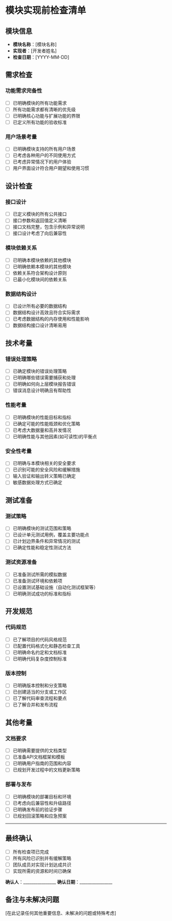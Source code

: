 # 模块实现前检查清单

## 模块信息
- **模块名称**：[模块名称]
- **实现者**：[开发者姓名]
- **检查日期**：[YYYY-MM-DD]

## 需求检查

### 功能需求完备性
- [ ] 已明确模块的所有功能需求
- [ ] 所有功能需求都有清晰的优先级
- [ ] 已明确核心功能与扩展功能的界限
- [ ] 已定义所有功能的验收标准

### 用户场景考量
- [ ] 已明确模块支持的所有用户场景
- [ ] 已考虑各种用户的不同使用方式
- [ ] 已考虑异常情况下的用户体验
- [ ] 用户界面设计符合用户期望和使用习惯

## 设计检查

### 接口设计
- [ ] 已定义模块的所有公共接口
- [ ] 接口参数和返回值定义清晰
- [ ] 接口文档完整，包含示例和异常说明
- [ ] 接口设计考虑了向后兼容性

### 模块依赖关系
- [ ] 已明确本模块依赖的其他模块
- [ ] 已明确依赖本模块的其他模块
- [ ] 依赖关系符合架构设计原则
- [ ] 已最小化模块间的依赖关系

### 数据结构设计
- [ ] 已设计所有必要的数据结构
- [ ] 数据结构设计高效且符合实际需求
- [ ] 已考虑数据结构的内存使用和性能影响
- [ ] 数据结构接口设计清晰易用

## 技术考量

### 错误处理策略
- [ ] 已确定模块的错误处理策略
- [ ] 已明确哪些错误需要捕获和处理
- [ ] 已明确如何向上层模块报告错误
- [ ] 错误消息设计明确且有帮助性

### 性能考量
- [ ] 已明确模块的性能目标和指标
- [ ] 已确定可能的性能瓶颈和优化策略
- [ ] 已考虑大数据量和高并发情况
- [ ] 已明确性能与其他因素(如可读性)的平衡点

### 安全性考量
- [ ] 已明确与本模块相关的安全要求
- [ ] 已识别可能的安全风险和缓解措施
- [ ] 输入验证和输出转义策略已确定
- [ ] 敏感数据处理方式已确定

## 测试准备

### 测试策略
- [ ] 已明确模块的测试范围和策略
- [ ] 已设计单元测试用例，覆盖主要功能点
- [ ] 已计划边界条件和异常情况的测试
- [ ] 已确定性能和稳定性测试方法

### 测试资源准备
- [ ] 已准备测试所需的模拟数据
- [ ] 已准备测试环境和依赖项
- [ ] 已设置测试基础设施（自动化测试框架等）
- [ ] 已明确测试成功的标准和指标

## 开发规范

### 代码规范
- [ ] 已了解项目的代码风格规范
- [ ] 已配置代码格式化和静态检查工具
- [ ] 已明确命名约定和文档标准
- [ ] 已明确代码复杂度控制标准

### 版本控制
- [ ] 已明确版本控制和分支策略
- [ ] 已创建适当的分支或工作区
- [ ] 已了解代码审查流程和要点
- [ ] 已了解合并和发布流程

## 其他考量

### 文档要求
- [ ] 已明确需要提供的文档类型
- [ ] 已准备API文档框架和模板
- [ ] 已明确用户指南的范围和内容
- [ ] 已规划开发过程中的文档更新策略

### 部署与发布
- [ ] 已明确模块的部署目标和环境
- [ ] 已考虑向后兼容性和升级路径
- [ ] 已明确发布前的验证步骤
- [ ] 已规划回滚策略和应急预案

---

## 最终确认

- [ ] 所有检查项已完成
- [ ] 所有风险已识别并有缓解策略
- [ ] 团队成员对实现计划达成共识
- [ ] 实现所需的资源和时间已确保

**确认人**：________________
**确认日期**：________________

## 备注与未解决问题

[在此记录任何其他重要信息、未解决的问题或特殊考虑] 
 
 